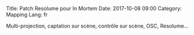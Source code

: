 Title: Patch Resolume pour In Mortem
Date: 2017-10-08 09:00
Category: Mapping
Lang: fr

Multi-projection, captation sur scène, contrôle sur scène, OSC, Resolume…
